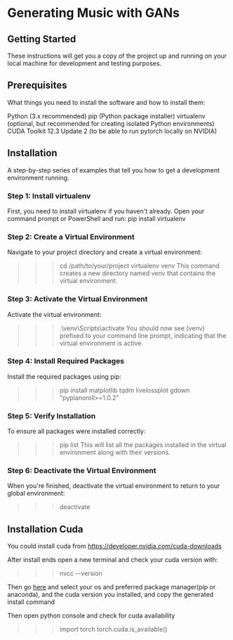 # Generating Music with GANs 

## Getting Started
These instructions will get you a copy of the project up and running on your local machine for development and testing purposes. 

## Prerequisites
What things you need to install the software and how to install them:

Python (3.x recommended)
pip (Python package installer)
virtualenv (optional, but recommended for creating isolated Python environments)
CUDA Toolkit 12.3 Update 2 (to be able to run pytorch locally on NVIDIA)

## Installation
A step-by-step series of examples that tell you how to get a development environment running.

### Step 1: Install virtualenv
First, you need to install virtualenv if you haven't already. Open your command prompt or PowerShell and run:
pip install virtualenv

### Step 2: Create a Virtual Environment
Navigate to your project directory and create a virtual environment:
>>> cd /path/to/your/project
>>> virtualenv venv
This command creates a new directory named venv that contains the virtual environment.

### Step 3: Activate the Virtual Environment
Activate the virtual environment:

>>> .\venv\Scripts\activate
You should now see (venv) prefixed to your command line prompt, indicating that the virtual environment is active.

### Step 4: Install Required Packages
Install the required packages using pip:

>>> pip install matplotlib tqdm livelossplot gdown "pypianoroll>=1.0.2"

### Step 5: Verify Installation
To ensure all packages were installed correctly:

>>> pip list
This will list all the packages installed in the virtual environment along with their versions.

### Step 6: Deactivate the Virtual Environment
When you're finished, deactivate the virtual environment to return to your global environment:

>>> deactivate

## Installation Cuda
You could install cuda from https://developer.nvidia.com/cuda-downloads

After install ends open a new terminal and check your cuda version with:
>>> nvcc --version

Then go [here](https://pytorch.org/get-started/locally/) and select your os and preferred package manager(pip or anaconda), and the cuda version you installed, and copy the generated install command

Then open python console and check for cuda availability

>>> import torch
>>> torch.cuda.is_available()
